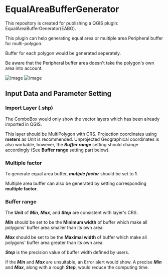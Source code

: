 # EqualAreaBufferGenerator
This repository is created for publishing a QGIS plugin: EqualAreaBufferGenerator(EABG).

This plugin can help generating equal area or multiple area Peripheral buffer for multi-polygon. 

Buffer for each polygon would be generated seperately. 

Be aware that the Peripheral buffer area doesn't take the polygon's own area into account.

![image](https://user-images.githubusercontent.com/47760513/120260743-0f8c4c80-c2c9-11eb-9e30-bff2e54155e1.png)
![image](https://user-images.githubusercontent.com/47760513/120261381-60e90b80-c2ca-11eb-92ba-9c4866efbe70.png)


## Input Data and Parameter Setting
### Import Layer (.shp)
The ComboBox would only show the vector layers which has been already imported in QGIS.

This layer should be MultiPolygon with CRS. Projection coordinates using **meters** as Unit is recommended. Unprojected Geographical coordinates is also workable, however, the ***Buffer range*** setting should change accordingly (See **Buffer range** setting part below). 

### Multiple factor
To generate equal area buffer, ***mutiple factor*** should be set to **1**.

Multiple area buffer can also be generated by setting corresponding **multiple factor**.

### Buffer range
The **Unit** of ***Min***, ***Max***, and ***Step*** are consistent with layer's CRS.

***Min*** should be set to be the **Minimum width** of buffer which make all polygons' buffer area smaller than its own area. 

***Max*** should be set to be the **Maximal width** of buffer which make all polygons' buffer area greater than its own area.

***Step*** is the precision value of buffer width defined by users.

If the ***Min*** and ***Max*** are unsuitable, an Error alert would show. A precise ***Min*** and ***Max***, along with a rough ***Step***, would reduce the computing time.

